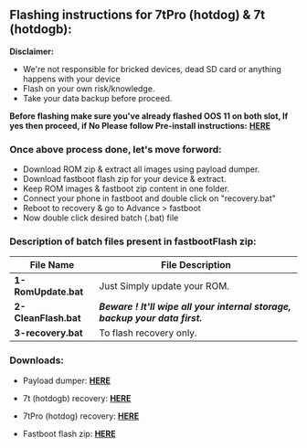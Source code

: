 ## Flashing instructions for 7tPro (hotdog) & 7t (hotdogb):
**Disclaimer:**
* We're not responsible for bricked devices, dead SD card or anything happens with your device
* Flash on your own risk/knowledge.
* Take your data backup before proceed.

**Before flashing make sure you've already flashed OOS 11 on both slot, 
If yes then proceed, if No Please follow Pre-install instructions:** [**HERE**](https://wiki.lineageos.org/devices/hotdog/install#pre-install-instructions)

### Once above process done, let's move forword:

- Download ROM zip & extract all images using payload dumper.
- Download fastboot flash zip for your device & extract.
- Keep ROM images & fastboot zip content in one folder.
- Connect your phone in fastboot and double click on "recovery.bat"
- Reboot to recovery & go to Advance > fastboot
- Now double click desired batch (.bat) file

### Description of batch files present in fastbootFlash zip:
| File Name | File Description |
| --------- | ---------------- |
| **1-RomUpdate.bat** | Just Simply update your ROM. |
| **2-CleanFlash.bat** | ***Beware ! It'll wipe all your internal storage, backup your data first.*** |
| **3-recovery.bat** | To flash recovery only. |

### Downloads:

- Payload dumper: [**HERE**](https://androidfilehost.com/?fid=818070582850510260)

- 7t (hotdogb) recovery: [**HERE**](https://sourceforge.net/projects/my-builds/files/oneplus7t-pro/hotdogb/)

- 7tPro (hotdog) recovery: [**HERE**](https://sourceforge.net/projects/my-builds/files/oneplus7t-pro/hotdog/)

- Fastboot flash zip: [**HERE**](https://sourceforge.net/projects/my-builds/files/oneplus7t-pro/fastbootFlash.zip/download/)
